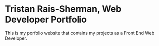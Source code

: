 # Tristan Rais-Sherman, Web Developer Portfolio

This is my porfolio website that contains my projects as a Front End Web Developer.

